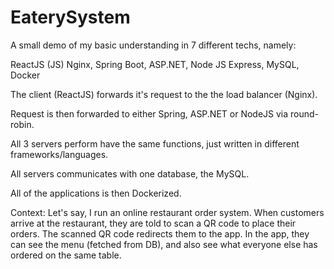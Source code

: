 # EaterySystem

A small demo of my basic understanding in 7 different techs, namely:

ReactJS (JS)
Nginx,
Spring Boot,
ASP.NET,
Node JS Express,
MySQL,
Docker

The client (ReactJS) forwards it's request to the the load balancer (Nginx).

Request is then forwarded to either Spring, ASP.NET or NodeJS via round-robin.

All 3 servers perform have the same functions, just written in different frameworks/languages.

All servers communicates with one database, the MySQL.

All of the applications is then Dockerized.

Context:
Let's say, I run an online restaurant order system.
When customers arrive at the restaurant, they are told to scan a QR code to place their orders.
The scanned QR code redirects them to the app.
In the app, they can see the menu (fetched from DB), and also see what everyone else has ordered on the same table. 






